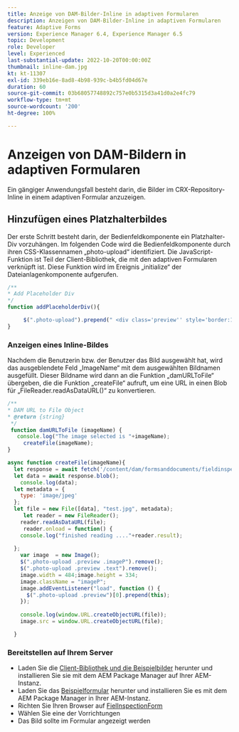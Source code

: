 ```yaml
---
title: Anzeige von DAM-Bilder-Inline in adaptiven Formularen
description: Anzeigen von DAM-Bilder-Inline in adaptiven Formularen
feature: Adaptive Forms
version: Experience Manager 6.4, Experience Manager 6.5
topic: Development
role: Developer
level: Experienced
last-substantial-update: 2022-10-20T00:00:00Z
thumbnail: inline-dam.jpg
kt: kt-11307
exl-id: 339eb16e-8ad8-4b98-939c-b4b5fd04d67e
duration: 60
source-git-commit: 03b68057748892c757e0b5315d3a41d0a2e4fc79
workflow-type: tm+mt
source-wordcount: '200'
ht-degree: 100%

---
```


# Anzeigen von DAM-Bildern in adaptiven Formularen

Ein gängiger Anwendungsfall besteht darin, die Bilder im CRX-Repository-Inline in einem adaptiven Formular anzuzeigen.

## Hinzufügen eines Platzhalterbildes

Der erste Schritt besteht darin, der Bedienfeldkomponente ein Platzhalter-Div vorzuhängen. Im folgenden Code wird die Bedienfeldkomponente durch ihren CSS-Klassennamen „photo-upload“ identifiziert. Die JavaScript-Funktion ist Teil der Client-Bibliothek, die mit den adaptiven Formularen verknüpft ist. Diese Funktion wird im Ereignis „initialize“ der Dateianlagenkomponente aufgerufen.

```javascript
/**
* Add Placeholder Div
*/
function addPlaceholderDiv(){

     $(".photo-upload").prepend(" <div class='preview'' style='border:1px dotted;height:225px;width:175px;text-align:center'><br><br><div class='text'>The Image will appear here</div></div><br>");
}
```

### Anzeigen eines Inline-Bildes

Nachdem die Benutzerin bzw. der Benutzer das Bild ausgewählt hat, wird das ausgeblendete Feld „ImageName“ mit dem ausgewählten Bildnamen ausgefüllt. Dieser Bildname wird dann an die Funktion „damURLToFile“ übergeben, die die Funktion „createFile“ aufruft, um eine URL in einen Blob für „FileReader.readAsDataURL()“ zu konvertieren.

```javascript
/**
* DAM URL to File Object
* @return {string} 
 */
 function damURLToFile (imageName) {
   console.log("The image selected is "+imageName);
     createFile(imageName);
}
```

```javascript
async function createFile(imageName){
  let response = await fetch('/content/dam/formsanddocuments/fieldinspection/images/'+imageName);
  let data = await response.blob();
    console.log(data);
  let metadata = {
    type: 'image/jpeg'
  };
  let file = new File([data], "test.jpg", metadata);
     let reader = new FileReader();
    reader.readAsDataURL(file);
     reader.onload = function() {
    console.log("finished reading ...."+reader.result);
    
  };
    var image  = new Image();
    $(".photo-upload .preview .imageP").remove();
    $(".photo-upload .preview .text").remove();
    image.width = 484;image.height = 334;
    image.className = "imageP";
    image.addEventListener("load", function () {
      $(".photo-upload .preview")[0].prepend(this);
    });
    
    console.log(window.URL.createObjectURL(file));
    image.src = window.URL.createObjectURL(file);

  }
```

### Bereitstellen auf Ihrem Server

* Laden Sie die [Client-Bibliothek und die Beispielbilder](assets/InlineDAMImage.zip) herunter und installieren Sie sie mit dem AEM Package Manager auf Ihrer AEM-Instanz.
* Laden Sie das [Beispielformular](assets/FieldInspectionForm.zip) herunter und installieren Sie es mit dem AEM Package Manager in Ihrer AEM-Instanz.
* Richten Sie Ihren Browser auf [FielInspectionForm](http://localhost:4502/content/dam/formsanddocuments/fieldinspection/fieldinspection/jcr:content?wcmmode=disabled)
* Wählen Sie eine der Vorrichtungen
* Das Bild sollte im Formular angezeigt werden
